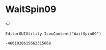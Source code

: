 # WaitSpin09
![](/img/WaitSpin09.png)

``` CSharp
EditorGUIUtility.IconContent("WaitSpin09")
```
```
-4661020615662315668
```
